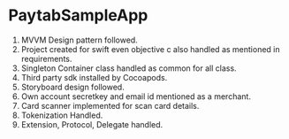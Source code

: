 # PaytabSampleApp


1. MVVM Design pattern followed.
2. Project created for swift even objective c also handled as mentioned in requirements.
2. Singleton Container class handled as common for all class.
3. Third party sdk installed by Cocoapods.
4. Storyboard design followed.
5. Own account secretkey and email id mentioned as a merchant.
6. Card scanner implemented for scan card details.
7. Tokenization Handled.
8. Extension, Protocol, Delegate handled.

